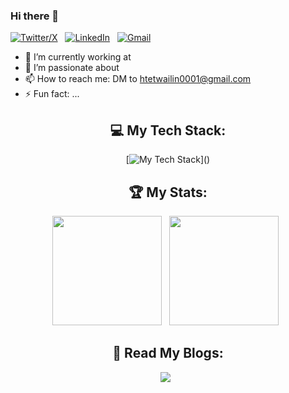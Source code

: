 ### Hi there 👋

<!--
**htetwailin/htetwailin** is a ✨ _special_ ✨ repository because its `README.md` (this file) appears on your GitHub profile.

Here are some ideas to get you started:

- 🔭 I’m currently working on ...
- 🌱 I’m currently learning ...
- 👯 I’m looking to collaborate on ...
- 🤔 I’m looking for help with ...
- 💬 Ask me about ...
- 📫 How to reach me: ...
- 😄 Pronouns: ...
- ⚡ Fun fact: ...
-->


[![Twitter/X](https://skillicons.dev/icons?i=twitter)](https://twitter.com/CoYumYum) &nbsp;
[![LinkedIn](https://skillicons.dev/icons?i=linkedin)](https://www.linkedin.com/in/myat-noe-aung-8008a11b2) &nbsp;
[![Gmail](https://skillicons.dev/icons?i=gmail)](mailto:htetwailin0001@gmail.com?subject=Hello%20Htet,%20From%20Github)

</div>



- 🔭 I’m currently working at 
- 🌱 I’m passionate about 
- 📫 How to reach me: DM to htetwailin0001@gmail.com
- ⚡ Fun fact: ...


<div align="center">

## 💻 My Tech Stack:

[![My Tech Stack](https://skillicons.dev/icons?i=flutter,java,kotlin,dart,unity,cs,js,firebase,git,css,aws,html,)]()

## 🏆 My Stats:

<p>
    <img height=175 src="https://github-readme-stats.vercel.app/api?username=htetwailin&show_icons=true&count_private=true&theme=dark" />&nbsp;&nbsp;
    <img height=175 src="https://github-readme-stats.vercel.app/api/top-langs/?username=htetwailin&layout=compact&theme=dark" />&nbsp;&nbsp;
</p>

## 📖 Read My Blogs:

<p>
    <a target="_blank"href="https://myatnoeaung-cosmas.medium.com/"><img src="https://img.shields.io/badge/Medium-12100E?style=for-the-badge&logo=medium&logoColor=white" /></a>&nbsp;&nbsp;
</p>
</div>
